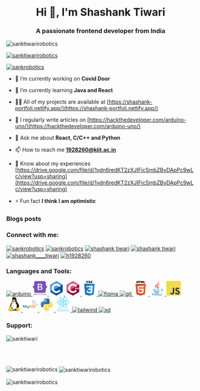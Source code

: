 <h1 align="center">Hi 👋, I'm Shashank Tiwari</h1>
<h3 align="center">A passionate frontend developer from India</h3>

<p align="left"> <img src="https://komarev.com/ghpvc/?username=sanktiwarirobotics&label=Profile%20views&color=0e75b6&style=flat" alt="sanktiwarirobotics" /> </p>

<p align="left"> <a href="https://github.com/ryo-ma/github-profile-trophy"><img src="https://github-profile-trophy.vercel.app/?username=sanktiwarirobotics" alt="sanktiwarirobotics" /></a> </p>

<p align="left"> <a href="https://twitter.com/sankrobotics" target="blank"><img src="https://img.shields.io/twitter/follow/sankrobotics?logo=twitter&style=for-the-badge" alt="sankrobotics" /></a> </p>

- 🔭 I’m currently working on **Covid Door**

- 🌱 I’m currently learning **Java and React**

- 👨‍💻 All of my projects are available at [https://shashank-portfoli.netlify.app/](https://shashank-portfoli.netlify.app/)

- 📝 I regularly write articles on [https://hackthedeveloper.com/arduino-uno/](https://hackthedeveloper.com/arduino-uno/)

- 💬 Ask me about **React, C/C++ and Python**

- 📫 How to reach me **1928260@kiit.ac.in**

- 📄 Know about my experiences [https://drive.google.com/file/d/1vdn6redKT2zXJIFicSmbZBvDApPc9wLc/view?usp=sharing](https://drive.google.com/file/d/1vdn6redKT2zXJIFicSmbZBvDApPc9wLc/view?usp=sharing)

- ⚡ Fun fact **I think I am optimistic**

### Blogs posts
<!-- BLOG-POST-LIST:START -->
<!-- BLOG-POST-LIST:END -->

<h3 align="left">Connect with me:</h3>
<p align="left">
<a href="https://dev.to/sankrobotics" target="blank"><img align="center" src="https://raw.githubusercontent.com/rahuldkjain/github-profile-readme-generator/master/src/images/icons/Social/devto.svg" alt="sankrobotics" height="30" width="40" /></a>
<a href="https://twitter.com/sankrobotics" target="blank"><img align="center" src="https://raw.githubusercontent.com/rahuldkjain/github-profile-readme-generator/master/src/images/icons/Social/twitter.svg" alt="sankrobotics" height="30" width="40" /></a>
<a href="https://linkedin.com/in/shashank tiwari" target="blank"><img align="center" src="https://raw.githubusercontent.com/rahuldkjain/github-profile-readme-generator/master/src/images/icons/Social/linked-in-alt.svg" alt="shashank tiwari" height="30" width="40" /></a>
<a href="https://fb.com/shashank tiwari" target="blank"><img align="center" src="https://raw.githubusercontent.com/rahuldkjain/github-profile-readme-generator/master/src/images/icons/Social/facebook.svg" alt="shashank tiwari" height="30" width="40" /></a>
<a href="https://instagram.com/shashank____tiwari" target="blank"><img align="center" src="https://raw.githubusercontent.com/rahuldkjain/github-profile-readme-generator/master/src/images/icons/Social/instagram.svg" alt="shashank____tiwari" height="30" width="40" /></a>
<a href="https://www.hackerrank.com/h1928260" target="blank"><img align="center" src="https://raw.githubusercontent.com/rahuldkjain/github-profile-readme-generator/master/src/images/icons/Social/hackerrank.svg" alt="h1928260" height="30" width="40" /></a>
</p>

<h3 align="left">Languages and Tools:</h3>
<p align="left"> <a href="https://www.arduino.cc/" target="_blank" rel="noreferrer"> <img src="https://cdn.worldvectorlogo.com/logos/arduino-1.svg" alt="arduino" width="40" height="40"/> </a> <a href="https://getbootstrap.com" target="_blank" rel="noreferrer"> <img src="https://raw.githubusercontent.com/devicons/devicon/master/icons/bootstrap/bootstrap-plain-wordmark.svg" alt="bootstrap" width="40" height="40"/> </a> <a href="https://www.cprogramming.com/" target="_blank" rel="noreferrer"> <img src="https://raw.githubusercontent.com/devicons/devicon/master/icons/c/c-original.svg" alt="c" width="40" height="40"/> </a> <a href="https://www.w3schools.com/cpp/" target="_blank" rel="noreferrer"> <img src="https://raw.githubusercontent.com/devicons/devicon/master/icons/cplusplus/cplusplus-original.svg" alt="cplusplus" width="40" height="40"/> </a> <a href="https://www.w3schools.com/css/" target="_blank" rel="noreferrer"> <img src="https://raw.githubusercontent.com/devicons/devicon/master/icons/css3/css3-original-wordmark.svg" alt="css3" width="40" height="40"/> </a> <a href="https://www.figma.com/" target="_blank" rel="noreferrer"> <img src="https://www.vectorlogo.zone/logos/figma/figma-icon.svg" alt="figma" width="40" height="40"/> </a> <a href="https://git-scm.com/" target="_blank" rel="noreferrer"> <img src="https://www.vectorlogo.zone/logos/git-scm/git-scm-icon.svg" alt="git" width="40" height="40"/> </a> <a href="https://www.w3.org/html/" target="_blank" rel="noreferrer"> <img src="https://raw.githubusercontent.com/devicons/devicon/master/icons/html5/html5-original-wordmark.svg" alt="html5" width="40" height="40"/> </a> <a href="https://www.java.com" target="_blank" rel="noreferrer"> <img src="https://raw.githubusercontent.com/devicons/devicon/master/icons/java/java-original.svg" alt="java" width="40" height="40"/> </a> <a href="https://developer.mozilla.org/en-US/docs/Web/JavaScript" target="_blank" rel="noreferrer"> <img src="https://raw.githubusercontent.com/devicons/devicon/master/icons/javascript/javascript-original.svg" alt="javascript" width="40" height="40"/> </a> <a href="https://www.linux.org/" target="_blank" rel="noreferrer"> <img src="https://raw.githubusercontent.com/devicons/devicon/master/icons/linux/linux-original.svg" alt="linux" width="40" height="40"/> </a> <a href="https://www.mysql.com/" target="_blank" rel="noreferrer"> <img src="https://raw.githubusercontent.com/devicons/devicon/master/icons/mysql/mysql-original-wordmark.svg" alt="mysql" width="40" height="40"/> </a> <a href="https://www.python.org" target="_blank" rel="noreferrer"> <img src="https://raw.githubusercontent.com/devicons/devicon/master/icons/python/python-original.svg" alt="python" width="40" height="40"/> </a> <a href="https://reactjs.org/" target="_blank" rel="noreferrer"> <img src="https://raw.githubusercontent.com/devicons/devicon/master/icons/react/react-original-wordmark.svg" alt="react" width="40" height="40"/> </a> <a href="https://tailwindcss.com/" target="_blank" rel="noreferrer"> <img src="https://www.vectorlogo.zone/logos/tailwindcss/tailwindcss-icon.svg" alt="tailwind" width="40" height="40"/> </a> <a href="https://www.adobe.com/products/xd.html" target="_blank" rel="noreferrer"> <img src="https://cdn.worldvectorlogo.com/logos/adobe-xd.svg" alt="xd" width="40" height="40"/> </a> </p>
<h3 align="left">Support:</h3>
<p><a href="https://www.buymeacoffee.com/sanktiwari"> <img align="left" src="https://cdn.buymeacoffee.com/buttons/v2/default-yellow.png" height="50" width="210" alt="sanktiwari" /></a></p><br><br>

<br>
<br>
<p><img align="left" src="https://github-readme-stats.vercel.app/api/top-langs?username=sanktiwarirobotics&show_icons=true&locale=en&layout=compact" alt="sanktiwarirobotics" /></p>

<p>&nbsp;<img align="center" src="https://github-readme-stats.vercel.app/api?username=sanktiwarirobotics&show_icons=true&locale=en" alt="sanktiwarirobotics" /></p>

<p><img align="center" src="https://github-readme-streak-stats.herokuapp.com/?user=sanktiwarirobotics&" alt="sanktiwarirobotics" /></p>
